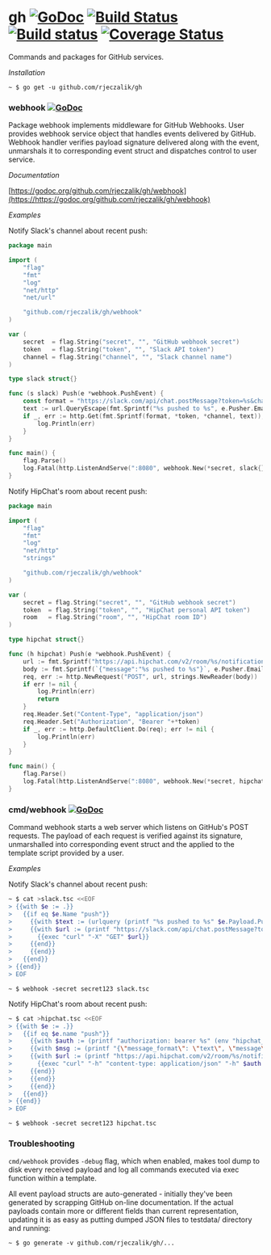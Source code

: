 gh [![GoDoc](https://godoc.org/github.com/rjeczalik/gh?status.svg)](https://godoc.org/github.com/rjeczalik/gh) [![Build Status](https://img.shields.io/travis/rjeczalik/gh/master.svg)](https://travis-ci.org/rjeczalik/gh "linux_amd64") [![Build status](https://img.shields.io/appveyor/ci/rjeczalik/gh.svg)](https://ci.appveyor.com/project/rjeczalik/gh "windows_amd64") [![Coverage Status](https://img.shields.io/coveralls/rjeczalik/gh/master.svg)](https://coveralls.io/r/rjeczalik/gh?branch=master)
======

Commands and packages for GitHub services.

*Installation*

```
~ $ go get -u github.com/rjeczalik/gh
```

### webhook [![GoDoc](https://godoc.org/github.com/rjeczalik/gh/webhook?status.svg)](https://godoc.org/github.com/rjeczalik/gh/webhook)

Package webhook implements middleware for GitHub Webhooks. User provides webhook service object that handles events delivered by GitHub. Webhook handler verifies payload signature delivered along with the event, unmarshals it to corresponding event struct and dispatches control to user service.

*Documentation*

[https://godoc.org/github.com/rjeczalik/gh/webhook](https://https://godoc.org/github.com/rjeczalik/gh/webhook)

*Examples*

Notify Slack's channel about recent push:
```go
package main

import (
	"flag"
	"fmt"
	"log"
	"net/http"
	"net/url"

	"github.com/rjeczalik/gh/webhook"
)

var (
	secret  = flag.String("secret", "", "GitHub webhook secret")
	token   = flag.String("token", "", "Slack API token")
	channel = flag.String("channel", "", "Slack channel name")
)

type slack struct{}

func (s slack) Push(e *webhook.PushEvent) {
	const format = "https://slack.com/api/chat.postMessage?token=%s&channel=%s&text=%s"
	text := url.QueryEscape(fmt.Sprintf("%s pushed to %s", e.Pusher.Email, e.Repository.Name))
	if _, err := http.Get(fmt.Sprintf(format, *token, *channel, text)); err != nil {
		log.Println(err)
	}
}

func main() {
	flag.Parse()
	log.Fatal(http.ListenAndServe(":8080", webhook.New(*secret, slack{})))
}
```
Notify HipChat's room about recent push:
```go
package main

import (
	"flag"
	"fmt"
	"log"
	"net/http"
	"strings"

	"github.com/rjeczalik/gh/webhook"
)

var (
	secret = flag.String("secret", "", "GitHub webhook secret")
	token  = flag.String("token", "", "HipChat personal API token")
	room   = flag.String("room", "", "HipChat room ID")
)

type hipchat struct{}

func (h hipchat) Push(e *webhook.PushEvent) {
	url := fmt.Sprintf("https://api.hipchat.com/v2/room/%s/notification", *room)
	body := fmt.Sprintf(`{"message":"%s pushed to %s"}`, e.Pusher.Email, e.Repository.Name)
	req, err := http.NewRequest("POST", url, strings.NewReader(body))
	if err != nil {
		log.Println(err)
		return
	}
	req.Header.Set("Content-Type", "application/json")
	req.Header.Set("Authorization", "Bearer "+*token)
	if _, err := http.DefaultClient.Do(req); err != nil {
		log.Println(err)
	}
}

func main() {
	flag.Parse()
	log.Fatal(http.ListenAndServe(":8080", webhook.New(*secret, hipchat{})))
}
```

### cmd/webhook [![GoDoc](https://godoc.org/github.com/rjeczalik/gh/cmd/webhook?status.svg)](https://godoc.org/github.com/rjeczalik/gh/cmd/webhook)

Command webhook starts a web server which listens on GitHub's POST requests. The payload of each request is verified against its signature, unmarshalled into corresponding event struct and the applied to the template script provided by a user.

*Examples*

Notify Slack's channel about recent push:
```bash
~ $ cat >slack.tsc <<EOF
> {{with $e := .}}
>   {{if eq $e.Name "push"}}
>     {{with $text := (urlquery (printf "%s pushed to %s" $e.Payload.Pusher.Email $e.Payload.Repository.Name))}}
>     {{with $url := (printf "https://slack.com/api/chat.postMessage?token=%s&channel=%s&text=%s" (env "SLACK_TOKEN") (env "SLACK_CHANNEL") $text)}}
>       {{exec "curl" "-X" "GET" $url}}
>     {{end}}
>     {{end}}
>   {{end}}
> {{end}}
> EOF
```
```
~ $ webhook -secret secret123 slack.tsc
```
Notify HipChat's room about recent push:
```bash
~ $ cat >hipchat.tsc <<EOF 
> {{with $e := .}}
>   {{if eq $e.name "push"}}
>     {{with $auth := (printf "authorization: bearer %s" (env "hipchat_token"))}}
>     {{with $msg := (printf "{\"message_format\": \"text\", \"message\": \"%s pushed to %s\"}" $e.payload.pusher.email $e.payload.repository.name)}}
>     {{with $url := (printf "https://api.hipchat.com/v2/room/%s/notification" (env "hipchat_room"))}}
>       {{exec "curl" "-h" "content-type: application/json" "-h" $auth "-x" "post" "-d" $msg $url | log}}
>     {{end}}
>     {{end}}
>     {{end}}
>   {{end}}
> {{end}}
> EOF
```
```
~ $ webhook -secret secret123 hipchat.tsc
```

### Troubleshooting

`cmd/webhook` provides `-debug` flag, which when enabled, makes tool dump to disk
every received payload and log all commands executed via exec function within
a template.

All event payload structs are auto-generated - initially they've been generated
by scrapping GitHub on-line documentation. If the actual payloads contain more
or different fields than current representation, updating it is as easy as
putting dumped JSON files to testdata/ directory and running:

```
~ $ go generate -v github.com/rjeczalik/gh/...
```
